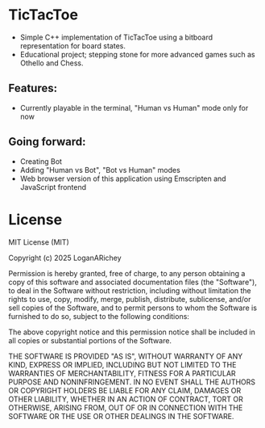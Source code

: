 # TicTacToe
- Simple C++ implementation of TicTacToe using a bitboard representation for board states.
- Educational project; stepping stone for more advanced games such as Othello and Chess.

## Features:
- Currently playable in the terminal, "Human vs Human" mode only for now

## Going forward:
- Creating Bot
- Adding "Human vs Bot", "Bot vs Human" modes
- Web browser version of this application using Emscripten and JavaScript frontend

# License

MIT License (MIT)

Copyright (c) 2025 LoganARichey

Permission is hereby granted, free of charge, to any person obtaining a copy
of this software and associated documentation files (the "Software"), to deal
in the Software without restriction, including without limitation the rights
to use, copy, modify, merge, publish, distribute, sublicense, and/or sell
copies of the Software, and to permit persons to whom the Software is
furnished to do so, subject to the following conditions:

The above copyright notice and this permission notice shall be included in
all copies or substantial portions of the Software.

THE SOFTWARE IS PROVIDED "AS IS", WITHOUT WARRANTY OF ANY KIND, EXPRESS OR
IMPLIED, INCLUDING BUT NOT LIMITED TO THE WARRANTIES OF MERCHANTABILITY,
FITNESS FOR A PARTICULAR PURPOSE AND NONINFRINGEMENT. IN NO EVENT SHALL THE
AUTHORS OR COPYRIGHT HOLDERS BE LIABLE FOR ANY CLAIM, DAMAGES OR OTHER
LIABILITY, WHETHER IN AN ACTION OF CONTRACT, TORT OR OTHERWISE, ARISING FROM,
OUT OF OR IN CONNECTION WITH THE SOFTWARE OR THE USE OR OTHER DEALINGS IN
THE SOFTWARE.


